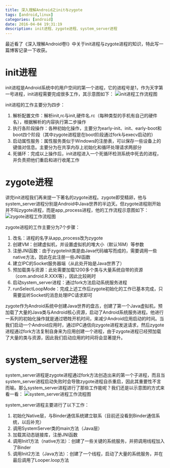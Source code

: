 ```yaml
---
title: 深入理解Android之init与zygote
tags: [android,linux]
categories: [android]
date: 2016-04-04 19:31:19
description: init进程、zygote进程、system_server进程
---
```

最近看了《深入理解Android卷I》中关于init进程与zygote进程的知识，特此写一篇博客记录一下收获。

# init进程

init进程是Android系统中的用户空间的第一个进程，它的进程号是1，作为天字第一号进程，init进程需要完成很多工作，其示意图如下：
![init进程工作流程图](1.png)

init进程的工作主要分为四步：
1. 解析配置文件：解析init,rc与init,硬件名.rc（每种类型的手机有自己的硬件名），根据解析的内容执行第二步操作
2. 执行各阶段操作：各种初始化操作，主要分为early-init、init、early-boot和boot四个阶段（其中zygote进程是在boot阶段通过fork与execv启动的）
3. 启动属性服务：属性服务类似于Windows的注册表，可以保存一些设备上的键值对信息。主要分为在共享内存上初始化和循环处理请求两部分
4. 死循环：完成以上操作后，init进程进入一个死循环检测系统中死去的进程，并负责把他们重启和进行收尾工作

# zygote进程

讲完init进程我们再来提一下著名的zygote进程。zygote即受精卵，他与system_server进程分别是Android中Java世界的半边天。但zygote进程刚开始并不叫zygote进程，而是app_process进程，他的工作流程示意图如下：
![zygote进程工作流程图](2.png)

zygote进程的工作主要分为7个步骤：
1. 改名：进程的名字从app_process改为zygote
2. 创建VM：创建虚拟机，并设置虚拟机的堆大小（默认16M）等参数
3. 注册JNI函数：由于zygoteInit类是由Java代码编写而成的，需要调用一些native方法，因此在此注册一些JNI函数
4. 建立IPC的Socket服务器端（从此处开始是Java世界了）
5. 预加载类与资源：此处需要加载1200多个类与大量系统自带的资源（com.android.R.XXX等），因此比较耗时
6. 启动system_server进程：通过fork方法启动系统服务进程
7. runSelectLoopMode：完成上述工作后zygote初始化的工作已基本完成，只需要监听Socket的消息处理IPC请求即可

zygote作为Android系统中创建Java世界的盘古，创建了第一个Java虚拟机，预加载了大量的Java类与Android核心资源，启动了Android系统服务进程。他进行一系列的初始化操作就是通过牺牲开机时间，来减少Android应用启动的时间。当我们启动一个Android应用时，通过IPC通信向zygote进程发送请求，然后zygote进程通过fork方法复制自身来为应用创建一个进程，由于zygote进程已经预加载了大量的类与资源，因此我们启动应用的时间将会显著提升。

# system_server进程

system_server进程是zygote进程通过fork方法创造出来的第一个子进程，而且当system_server进程启动失败时会导致zygote进程自杀重启，因此其重要性不言而喻。那么system_server进程进行了那些工作能呢？我们还是以示意图的方式来看一看：
![system_server进程工作流程图](3.png)

system_server进程主要进行了以下工作：
1. 初始化Native层，与Binder通信系统建立联系（目前还没看到Binder通信系统，以后补充）
2. 调用SystemServer类的main方法（Java层）
3. 加载其动态链接库，注册JNI函数
4. 调用Init1方法（native方法）：创建了一些关键的系统服务，并把调用线程加入了Binder
5. 调用Init2方法（Java方法）：创建了一个线程，启动了大量的系统服务，并在最后调用了Looper.loop方法